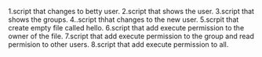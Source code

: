1.script that changes to betty user.
2.script that shows the user.
3.script that shows the groups.
4..script thhat changes to the new user.
5.scrpit that create empty file called hello.
6.script that add execute permission to the owner of the file.
7.script that add execute permission to the group and read permision to other users.
8.script that add execute permission to all.
